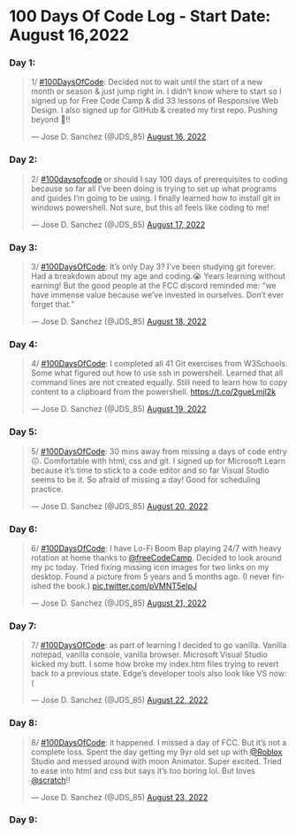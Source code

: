 # 100 Days Of Code Log - Start Date: August 16,2022

### Day 1: 

<blockquote class="twitter-tweet"><p lang="en" dir="ltr">1/ <a href="https://twitter.com/hashtag/100DaysOfCode?src=hash&amp;ref_src=twsrc%5Etfw">#100DaysOfCode</a>: Decided not to wait until the start of a new month or season &amp; just jump right in. I didn’t know where to start so I signed up for Free Code Camp &amp; did 33 lessons of Responsive Web Design. I also signed up for GitHub &amp; created my first repo. Pushing beyond 💯!!</p>&mdash; Jose D. Sanchez (@JDS_85) <a href="https://twitter.com/JDS_85/status/1559571058742665219?ref_src=twsrc%5Etfw">August 16, 2022</a></blockquote> 

### Day 2:

<blockquote class="twitter-tweet"><p lang="en" dir="ltr">2/ <a href="https://twitter.com/hashtag/100daysofcode?src=hash&amp;ref_src=twsrc%5Etfw">#100daysofcode</a> or should I say 100 days of prerequisites to coding because so far all I’ve been doing is trying to set up what programs and guides I’m going to be using. I finally learned how to install git in windows powershell. Not sure, but this all feels like coding to me!</p>&mdash; Jose D. Sanchez (@JDS_85) <a href="https://twitter.com/JDS_85/status/1560084725464694784?ref_src=twsrc%5Etfw">August 17, 2022</a></blockquote>

### Day 3:

<blockquote class="twitter-tweet"><p lang="en" dir="ltr">3/ <a href="https://twitter.com/hashtag/100DaysOfCode?src=hash&amp;ref_src=twsrc%5Etfw">#100DaysOfCode</a>: It’s only Day 3? I’ve been studying git forever. Had a breakdown about my age and coding.😭 Years learning without earning! But the good people at the FCC discord reminded me: “we have immense value because we’ve invested in ourselves. Don’t ever forget that.”</p>&mdash; Jose D. Sanchez (@JDS_85) <a href="https://twitter.com/JDS_85/status/1560353991392903169?ref_src=twsrc%5Etfw">August 18, 2022</a></blockquote>

### Day 4:

<blockquote class="twitter-tweet"><p lang="en" dir="ltr">4/ <a href="https://twitter.com/hashtag/100DaysOfCode?src=hash&amp;ref_src=twsrc%5Etfw">#100DaysOfCode</a>: I completed all 41 Git exercises from W3Schools. Some what figured out how to use ssh in powershell. Learned that all command lines are not created equally. Still need to learn how to copy content to a clipboard from the powershell. <a href="https://t.co/2gueLmjl2k">https://t.co/2gueLmjl2k</a></p>&mdash; Jose D. Sanchez (@JDS_85) <a href="https://twitter.com/JDS_85/status/1560558534210818048?ref_src=twsrc%5Etfw">August 19, 2022</a></blockquote>

### Day 5:
<blockquote class="twitter-tweet"><p lang="en" dir="ltr">5/ <a href="https://twitter.com/hashtag/100DaysOfCode?src=hash&amp;ref_src=twsrc%5Etfw">#100DaysOfCode</a>: 30 mins away from missing a days of code entry 😖. Comfortable with html, css and git. I signed up for Microsoft Learn because it’s time to stick to a code editor and so far Visual Studio seems to be it. So afraid of missing a day! Good for scheduling practice.</p>&mdash; Jose D. Sanchez (@JDS_85) <a href="https://twitter.com/JDS_85/status/1561194076032180227?ref_src=twsrc%5Etfw">August 20, 2022</a></blockquote>

### Day 6:
<blockquote class="twitter-tweet"><p lang="en" dir="ltr">6/ <a href="https://twitter.com/hashtag/100DaysOfCode?src=hash&amp;ref_src=twsrc%5Etfw">#100DaysOfCode</a>: I have Lo-Fi Boom Bap playing 24/7 with heavy rotation at home thanks to <a href="https://twitter.com/freeCodeCamp?ref_src=twsrc%5Etfw">@freeCodeCamp</a>. Decided to look around my pc today. Tried fixing missing icon images for two links on my desktop. Found a picture from 5 years and 5 months ago. (I never finished the book.) <a href="https://t.co/pVMNT5elpJ">pic.twitter.com/pVMNT5elpJ</a></p>&mdash; Jose D. Sanchez (@JDS_85) <a href="https://twitter.com/JDS_85/status/1561450585635049473?ref_src=twsrc%5Etfw">August 21, 2022</a></blockquote>

### Day 7:
<blockquote class="twitter-tweet"><p lang="en" dir="ltr">7/ <a href="https://twitter.com/hashtag/100DaysOfCode?src=hash&amp;ref_src=twsrc%5Etfw">#100DaysOfCode</a>: as part of learning I decided to go vanilla. Vanilla notepad, vanilla console, vanilla browser. Microsoft Visual Studio kicked my butt. I some how broke my index.htm files trying to revert back to a previous state. Edge’s developer tools also look like VS now:(</p>&mdash; Jose D. Sanchez (@JDS_85) <a href="https://twitter.com/JDS_85/status/1561798473539887106?ref_src=twsrc%5Etfw">August 22, 2022</a></blockquote>

### Day 8:
<blockquote class="twitter-tweet"><p lang="en" dir="ltr">8/ <a href="https://twitter.com/hashtag/100DaysOfCode?src=hash&amp;ref_src=twsrc%5Etfw">#100DaysOfCode</a>: it happened. I missed a day of FCC. But it’s not a complete loss. Spent the day getting my 9yr old set up with <a href="https://twitter.com/Roblox?ref_src=twsrc%5Etfw">@Roblox</a> Studio and messed around with moon Animator. Super excited. Tried to ease into html and css but says it’s too boring lol. But loves <a href="https://twitter.com/scratch?ref_src=twsrc%5Etfw">@scratch</a>!!</p>&mdash; Jose D. Sanchez (@JDS_85) <a href="https://twitter.com/JDS_85/status/1562213319783731200?ref_src=twsrc%5Etfw">August 23, 2022</a></blockquote>

### Day 9:
